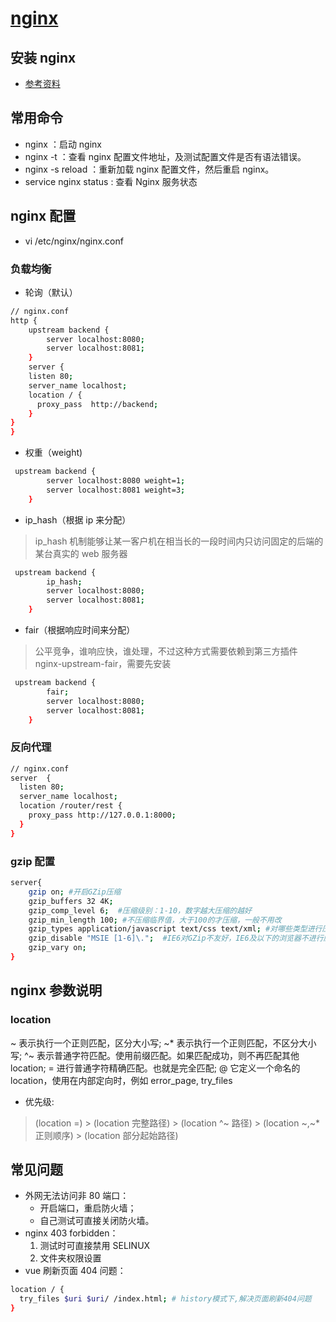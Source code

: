 # [nginx](http://nginx.org/en/docs/)

## 安装 nginx

- [参考资料](https://juejin.im/post/6844904134345228301)

## 常用命令

- nginx ：启动 nginx
- nginx -t ：查看 nginx 配置文件地址，及测试配置文件是否有语法错误。
- nginx -s reload ：重新加载 nginx 配置文件，然后重启 nginx。
- service nginx status : 查看 Nginx 服务状态

## nginx 配置

- vi /etc/nginx/nginx.conf

### 负载均衡

- 轮询（默认）

```sh
// nginx.conf
http {
    upstream backend {
        server localhost:8080;
        server localhost:8081;
    }
    server {
    listen 80;
    server_name localhost;
    location / {
      proxy_pass  http://backend;
    }
}
}
```

- 权重（weight)

```sh
 upstream backend {
        server localhost:8080 weight=1;
        server localhost:8081 weight=3;
    }
```

- ip_hash（根据 ip 来分配）

> ip_hash 机制能够让某一客户机在相当长的一段时间内只访问固定的后端的某台真实的 web 服务器

```sh
 upstream backend {
        ip_hash;
        server localhost:8080;
        server localhost:8081;
    }
```

- fair（根据响应时间来分配）

> 公平竞争，谁响应快，谁处理，不过这种方式需要依赖到第三方插件 nginx-upstream-fair，需要先安装

```sh
 upstream backend {
        fair;
        server localhost:8080;
        server localhost:8081;
    }
```

### 反向代理

```sh
// nginx.conf
server  {
  listen 80;
  server_name localhost;
  location /router/rest {
    proxy_pass http://127.0.0.1:8000;
  }
}
```

### gzip 配置

```sh
server{
    gzip on; #开启GZip压缩
    gzip_buffers 32 4K;
    gzip_comp_level 6;  #压缩级别：1-10，数字越大压缩的越好
    gzip_min_length 100; #不压缩临界值，大于100的才压缩，一般不用改
    gzip_types application/javascript text/css text/xml; #对哪些类型进行压缩
    gzip_disable "MSIE [1-6]\.";  #IE6对GZip不友好，IE6及以下的浏览器不进行压缩
    gzip_vary on;
}
```

## nginx 参数说明

### location

~ 表示执行一个正则匹配，区分大小写;
~\* 表示执行一个正则匹配，不区分大小写;
^~ 表示普通字符匹配。使用前缀匹配。如果匹配成功，则不再匹配其他 location;
= 进行普通字符精确匹配。也就是完全匹配;
@ 它定义一个命名的 location，使用在内部定向时，例如 error_page, try_files

- 优先级:

> (location =) > (location 完整路径) > (location ^~ 路径) > (location ~,~\* 正则顺序) > (location 部分起始路径)

## 常见问题

- 外网无法访问非 80 端口：
  - 开启端口，重启防火墙；
  - 自己测试可直接关闭防火墙。
- nginx 403 forbidden：
  1. 测试时可直接禁用 SELINUX
  2. 文件夹权限设置
- vue 刷新页面 404 问题：

```sh
location / {
  try_files $uri $uri/ /index.html; # history模式下,解决页面刷新404问题
}
```
